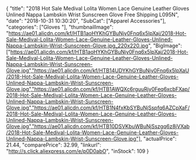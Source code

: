 {
	"title": "2018 Hot Sale Medival Lolita Women Lace Genuine Leather Gloves Unlined Nappa Lambskin Wrist Sunscreen Glove Free Shipping L095N",
	"date": "2018-10-31 10:30:20",
	"SubCat": ["Apparel Accessories"],
	"categories": ["Gloves "],
	"thumbnailImage": "https://ae01.alicdn.com/kf/HTB1aoHYKhGYBuNjy0Fnq6x5lpXaj/2018-Hot-Sale-Medival-Lolita-Women-Lace-Genuine-Leather-Gloves-Unlined-Nappa-Lambskin-Wrist-Sunscreen-Glove.jpg_220x220.jpg",
	"BigImage": ["https://ae01.alicdn.com/kf/HTB1aoHYKhGYBuNjy0Fnq6x5lpXaj/2018-Hot-Sale-Medival-Lolita-Women-Lace-Genuine-Leather-Gloves-Unlined-Nappa-Lambskin-Wrist-Sunscreen-Glove.jpg","https://ae01.alicdn.com/kf/HTB14UDYKhGYBuNjy0Fnq6x5lpXaU/2018-Hot-Sale-Medival-Lolita-Women-Lace-Genuine-Leather-Gloves-Unlined-Nappa-Lambskin-Wrist-Sunscreen-Glove.jpg","https://ae01.alicdn.com/kf/HTB1AWQXc6rguuRjy0Feq6xcbFXap/2018-Hot-Sale-Medival-Lolita-Women-Lace-Genuine-Leather-Gloves-Unlined-Nappa-Lambskin-Wrist-Sunscreen-Glove.jpg","https://ae01.alicdn.com/kf/HTB1N4fxKbSYBuNjSspfq6AZCpXaF/2018-Hot-Sale-Medival-Lolita-Women-Lace-Genuine-Leather-Gloves-Unlined-Nappa-Lambskin-Wrist-Sunscreen-Glove.jpg","https://ae01.alicdn.com/kf/HTB10DSVKbuWBuNjSszgq6z8jVXab/2018-Hot-Sale-Medival-Lolita-Women-Lace-Genuine-Leather-Gloves-Unlined-Nappa-Lambskin-Wrist-Sunscreen-Glove.jpg"],
	"actualPrice": 21.44,
	"comparePrice": 32.99,
	"linkurl": "http://s.click.aliexpress.com/e/p0D0abO",
	"inStock": 109
}
